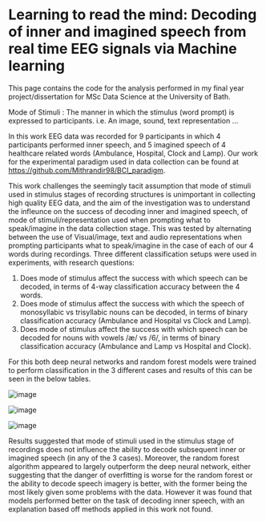 # Learning to read the mind: Decoding of inner and imagined speech from real time EEG signals via Machine learning

This page contains the code for the analysis performed in my final year project/dissertation for MSc Data Science at the University of Bath. 

Mode of Stimuli : The manner in which the stimulus (word prompt) is expressed to participants. i.e. An image, sound, text representation ...

In this work EEG data was recorded for 9 participants in which 4 participants performed inner speech, and 5 imagined speech of 4 healthcare related words (Ambulance, Hospital, Clock and Lamp). Our work for the experimental paradigm used in data collection can be found at https://github.com/Mithrandir98/BCI_paradigm.

This work challenges the seemingly tacit assumption that mode of stimuli used in stimulus stages of recording structures is unimportant in collecting high quality EEG data, and the aim of the investigation was to understand the infleunce on the success of decoding inner and imagined speech, of mode of stimuli/representation used when prompting what to speak/imagine in the data collection stage. This was tested by alternating between the use of Visual/image, text and audio representations when prompting participants what to speak/imagine in the case of each of our 4 words during recordings. Three different classification setups were used in experiments, with research questions:
1. Does mode of stimulus affect the success with which speech can be decoded, in terms
of 4-way classification accuracy between the 4 words.
2. Does mode of stimulus affect the success with which the speech of monosyllabic vs
trisyllabic nouns can be decoded, in terms of binary classification accuracy (Ambulance and Hospital vs Clock and Lamp).
3. Does mode of stimulus affect the success with which speech can be decoded for nouns
with vowels /æ/ vs /6/, in terms of binary classification accuracy (Ambulance and Lamp vs Hospital and Clock).

For this both deep neural networks and random forest models were trained to perform classification in the 3 different cases and results of this can be seen in the below tables.

![image](https://user-images.githubusercontent.com/81915637/201978848-662de4df-c8ff-45ca-b6b3-0fb7e63c8421.png)

![image](https://user-images.githubusercontent.com/81915637/201978961-8a9e5443-70e8-46b7-9fa5-955a26f6eeaf.png)

![image](https://user-images.githubusercontent.com/81915637/201979039-b9b81937-46b9-408a-b71f-894b93a2682a.png)

Results suggested that mode of stimuli used in the stimulus stage of recordings does not influence the ability to decode subsequent inner or imagined speech (in any of the 3 cases). Moreover, the random forest algorithm appeared to largely outperform the deep neural network, either suggesting that the danger of overfitting is worse for the random forest or the ability to decode speech imagery is better, with the former being the most likely given some problems with the data. However it was found that models performed better on the task of decoding inner speech, with an explanation based off methods applied in this work not found.
